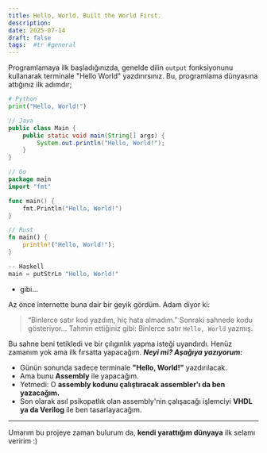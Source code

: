 ```yaml
---
title: Hello, World. Built the World First.
description:
date: 2025-07-14
draft: false
tags:  #tr #general
---
```



Programlamaya ilk başladığınızda, genelde dilin `output` fonksiyonunu kullanarak terminale "Hello World" yazdırırsınız. Bu, programlama dünyasına attığınız ilk adımdır;

```python
# Python
print("Hello, World!")
```

```java
// Java
public class Main {
    public static void main(String[] args) {
        System.out.println("Hello, World!");
    }
}
```

```go
// Go
package main
import "fmt"

func main() {
    fmt.Println("Hello, World!")
}
```

```rust
// Rust
fn main() {
    println!("Hello, World!");
}
```

```rust
-- Haskell
main = putStrLn "Hello, World!"
```
- gibi...

Az önce internette buna dair bir geyik gördüm.
Adam diyor ki:

> “Binlerce satır kod yazdım, hiç hata almadım.”
> Sonraki sahnede kodu gösteriyor...
> Tahmin ettiğiniz gibi:
> Binlerce satır `Hello, World` yazmış.

Bu sahne beni tetikledi ve bir çılıgınlık yapma isteği uyandırdı.
Henüz zamanım yok ama ilk fırsatta yapacağım.
***Neyi mi? Aşağıya yazıyorum:***


* Günün sonunda sadece terminale **"Hello, World!"** yazdırılacak.
* Ama bunu **Assembly** ile yapacağım.
* Yetmedi: O **assembly kodunu çalıştıracak assembler'ı da ben yazacağım.**
* Son olarak asıl psikopatlık olan assembly'nin çalışacağı işlemciyi **VHDL ya da Verilog** ile ben tasarlayacağım.

---

Umarım bu projeye zaman bulurum da,
**kendi yarattığım dünyaya**
ilk selamı veririm :)